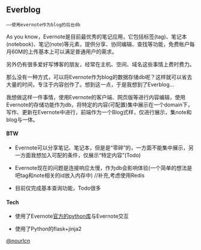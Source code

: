 ## Everblog
	——使用evernote作为blog的后台db

As you know，Evernote是目前最优秀的笔记应用，它包括标签(tag)、笔记本(notebook)、笔记(note)等元素，提供分享、协同编辑、查找等功能，免费帐户每月60M的上传基本上可以满足普通用户的需求。

另外仍有很多爱好写博客的朋友，经常在主机、空间、域名这些事情上费时费力。

那么没有一种方式，可以将Evernote作为blog的数据存储db呢？这样就可以省去大量的时间，专注于内容创作了。想到这一点，于是我想到了Everblog...

我想做这样一件事情，使用Evernote的客户端、网页版等进行内容编辑，使用Evernote的存储功能作为db，将特定的内容(可配置)集中展示在一个domain下，写作、更新在Evernote中进行，前端作为一个Blog式样，仅进行展示，集note和blog与一体。


#### BTW

+ Evernote可以分享笔记、笔记本，但是是“零碎”的，一方面不能集中展示，另一方面我想加入可配的条件，仅展示“特定内容”(Todo)

+ Evernote现在的问题是连接响应太慢，作为db会影响体验(一个简单的想法是吧tag和note相关的id放入内存中)
//补充,考虑使用Redis

+ 目前仅完成基本查询功能，Todo很多 

#### Tech

+ 使用了Evernote[官方的python库](https://github.com/evernote/evernote-sdk-python)与Evernote交互

+ 使用了Python的flask+jinja2

[@nourlcn](https://twitter.com/nourlcn)


